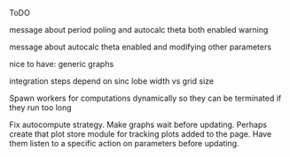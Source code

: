ToDO

message about period poling and autocalc theta both enabled warning

message about autocalc theta enabled and modifying other parameters

nice to have: generic graphs

integration steps depend on sinc lobe width vs grid size

Spawn workers for computations dynamically so they can be terminated if they run too long

Fix autocompute strategy. Make graphs wait before updating. Perhaps create that
plot store module for tracking plots added to the page. Have them listen to
a specific action on parameters before updating.
